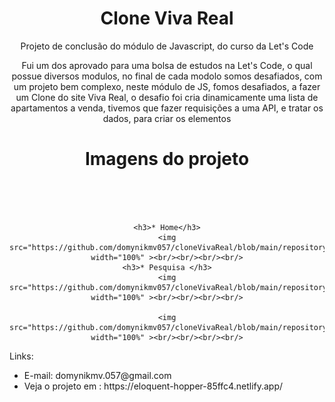 <h1 align="center">Clone Viva Real</h1>
<p align="center">Projeto de conclusão do módulo de Javascript, do curso da Let's Code</p>
<p align="center"> Fui um dos aprovado para uma bolsa de estudos na Let's Code, o qual possue diversos modulos, no final de cada modolo somos desafiados, com um projeto
bem complexo, neste módulo de JS, fomos desafiados, a fazer um Clone do site Viva Real, o desafio foi cria dinamicamente uma lista de apartamentos a venda, tivemos que fazer
requisições a uma API, e tratar os dados, para criar os elementos</p>

<div align="center">
    <h1> Imagens do projeto </h1><br/><br/><br/>
 
    <h3>* Home</h3>
    <img src="https://github.com/domynikmv057/cloneVivaReal/blob/main/repository_Readme/home.png" width="100%" ><br/><br/><br/><br/>
    <h3>* Pesquisa </h3>
    <img src="https://github.com/domynikmv057/cloneVivaReal/blob/main/repository_Readme/buscaSp.png" width="100%" ><br/><br/><br/><br/>
    
    <img src="https://github.com/domynikmv057/cloneVivaReal/blob/main/repository_Readme/buscaRj.png" width="100%" ><br/><br/><br/><br/>
   

</div>

<div>
  <p>Links: </p>
  <ul>
    <li>E-mail: <a>domynikmv.057@gmail.com</a></li>
     <li>Veja o projeto em : <a>https://eloquent-hopper-85ffc4.netlify.app/</a></li>
  </ul>
</div>
